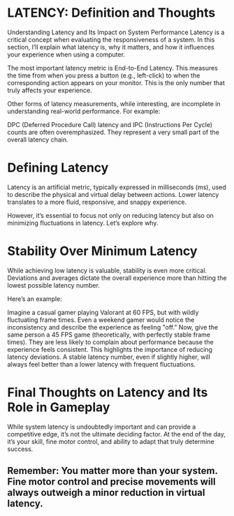 # LATENCY: Definition and Thoughts


Understanding Latency and Its Impact on System Performance
Latency is a critical concept when evaluating the responsiveness of a system. In this section, I’ll explain what latency is, why it matters, and how it influences your experience when using a computer.

The most important latency metric is End-to-End Latency. This measures the time from when you press a button (e.g., left-click) to when the corresponding action appears on your monitor. This is the only number that truly affects your experience.

Other forms of latency measurements, while interesting, are incomplete in understanding real-world performance. For example:


DPC (Deferred Procedure Call) latency and IPC (Instructions Per Cycle) counts are often overemphasized. They represent a very small part of the overall latency chain.


# Defining Latency


Latency is an artificial metric, typically expressed in milliseconds (ms), used to describe the physical and virtual delay between actions. Lower latency translates to a more fluid, responsive, and snappy experience.

However, it’s essential to focus not only on reducing latency but also on minimizing fluctuations in latency. Let’s explore why.


# Stability Over Minimum Latency


While achieving low latency is valuable, stability is even more critical. Deviations and averages dictate the overall experience more than hitting the lowest possible latency number.

Here’s an example:

Imagine a casual gamer playing Valorant at 60 FPS, but with wildly fluctuating frame times. Even a weekend gamer would notice the inconsistency and describe the experience as feeling "off."
Now, give the same person a 45 FPS game (theoretically, with perfectly stable frame times). They are less likely to complain about performance because the experience feels consistent.
This highlights the importance of reducing latency deviations. A stable latency number, even if slightly higher, will always feel better than a lower latency with frequent fluctuations.


# Final Thoughts on Latency and Its Role in Gameplay


While system latency is undoubtedly important and can provide a competitive edge, it’s not the ultimate deciding factor. At the end of the day, it’s your skill, fine motor control, and ability to adapt that truly determine success.

## Remember: You matter more than your system. Fine motor control and precise movements will always outweigh a minor reduction in virtual latency.
